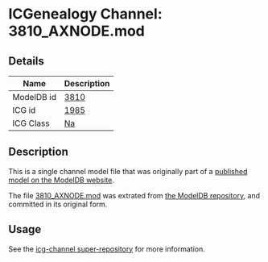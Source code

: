 # ICGenealogy Channel: 3810\_AXNODE.mod

## Details

Name | Description
---- | -----------
ModelDB id | [3810](http://senselab.med.yale.edu/ModelDB/ShowModel.cshtml?model=3810)
ICG id | [1985](http://icg.neurotheory.ox.ac.uk/channels/2/1985)
ICG Class | [Na](http://icg.neurotheory.ox.ac.uk/channels/2)

## Description

This is a single channel model file that was originally part of a [published model on the ModelDB website](http://senselab.med.yale.edu/mModelDB/ShowModel.cshtml?model=3810).

The file [3810\_AXNODE.mod](3810_AXNODE.mod) was extrated from [the ModelDB repository](http://senselab.med.yale.edu/ModelDB/ShowModel.cshtml?model=3810), and committed in its original form.

## Usage

See the [icg-channel super-repository](https://github.com/icgenealogy/icg-channels) for more information.